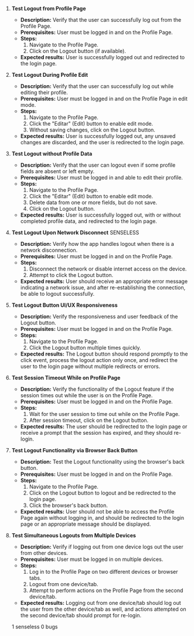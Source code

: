 1. **Test Logout from Profile Page**
   - **Description:** Verify that the user can successfully log out from the Profile Page.
   - **Prerequisites:** User must be logged in and on the Profile Page.
   - **Steps:**
     1. Navigate to the Profile Page.
     2. Click on the Logout button (if available).
   - **Expected results:** User is successfully logged out and redirected to the login page.

2. **Test Logout During Profile Edit**
   - **Description:** Verify that the user can successfully log out while editing their profile.
   - **Prerequisites:** User must be logged in and on the Profile Page in edit mode.
   - **Steps:**
     1. Navigate to the Profile Page.
     2. Click the "Editar" (Edit) button to enable edit mode.
     3. Without saving changes, click on the Logout button.
   - **Expected results:** User is successfully logged out, any unsaved changes are discarded, and the user is redirected to the login page.

3. **Test Logout without Profile Data**
   - **Description:** Verify that the user can logout even if some profile fields are absent or left empty.
   - **Prerequisites:** User must be logged in and able to edit their profile.
   - **Steps:**
     1. Navigate to the Profile Page.
     2. Click the "Editar" (Edit) button to enable edit mode.
     3. Delete data from one or more fields, but do not save.
     4. Click on the Logout button.
   - **Expected results:** User is successfully logged out, with or without completed profile data, and redirected to the login page.

4. **Test Logout Upon Network Disconnect** SENSELESS
   - **Description:** Verify how the app handles logout when there is a network disconnection.
   - **Prerequisites:** User must be logged in and on the Profile Page.
   - **Steps:**
     1. Disconnect the network or disable internet access on the device.
     2. Attempt to click the Logout button.
   - **Expected results:** User should receive an appropriate error message indicating a network issue, and after re-establishing the connection, be able to logout successfully.

5. **Test Logout Button UI/UX Responsiveness**
   - **Description:** Verify the responsiveness and user feedback of the Logout button.
   - **Prerequisites:** User must be logged in and on the Profile Page.
   - **Steps:**
     1. Navigate to the Profile Page.
     2. Click the Logout button multiple times quickly.
   - **Expected results:** The Logout button should respond promptly to the click event, process the logout action only once, and redirect the user to the login page without multiple redirects or errors.

6. **Test Session Timeout While on Profile Page**
   - **Description:** Verify the functionality of the Logout feature if the session times out while the user is on the Profile Page.
   - **Prerequisites:** User must be logged in and on the Profile Page.
   - **Steps:**
     1. Wait for the user session to time out while on the Profile Page.
     2. After session timeout, click on the Logout button.
   - **Expected results:** The user should be redirected to the login page or receive a prompt that the session has expired, and they should re-login.

7. **Test Logout Functionality via Browser Back Button**
   - **Description:** Test the Logout functionality using the browser's back button.
   - **Prerequisites:** User must be logged in and on the Profile Page.
   - **Steps:**
     1. Navigate to the Profile Page.
     2. Click on the Logout button to logout and be redirected to the login page.
     3. Click the browser's back button.
   - **Expected results:** User should not be able to access the Profile Page again without logging in, and should be redirected to the login page or an appropriate message should be displayed.

8. **Test Simultaneous Logouts from Multiple Devices**
   - **Description:** Verify if logging out from one device logs out the user from other devices.
   - **Prerequisites:** User must be logged in on multiple devices.
   - **Steps:**
     1. Log in to the Profile Page on two different devices or browser tabs.
     2. Logout from one device/tab.
     3. Attempt to perform actions on the Profile Page from the second device/tab.
   - **Expected results:** Logging out from one device/tab should log out the user from the other device/tab as well, and actions attempted on the second device/tab should prompt for re-login.

   1 senseless
   0 bugs